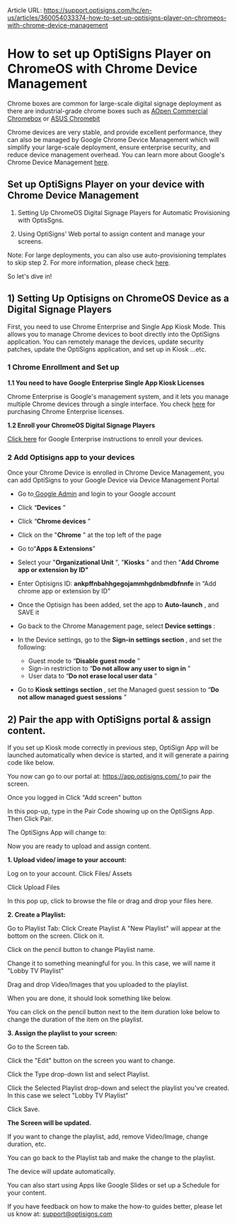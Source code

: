 Article URL: https://support.optisigns.com/hc/en-us/articles/360054033374-how-to-set-up-optisigns-player-on-chromeos-with-chrome-device-management

# How to set up OptiSigns Player on ChromeOS with Chrome Device Management

Chrome boxes are common for large-scale digital signage deployment as there
are industrial-grade chrome boxes such as [AOpen Commercial
Chromebox](https://amzn.to/33Zcu22) or [ASUS
Chromebit](https://amzn.to/2FS8FDP)

Chrome devices are very stable, and provide excellent performance, they can
also be managed by Google Chrome Device Management which will simplify your
large-scale deployment, ensure enterprise security, and reduce device
management overhead. You can learn more about Google's Chrome Device
Management
[here](https://support.google.com/chrome/a/answer/1289314?hl=en#:~:text=Enforce%20policies%20and%20manage%20apps&text=You%20can%20make%20Wi%2DFi,Manage%20policies%20for%20Chrome%20devices.).

## Set up OptiSigns Player on your device with Chrome Device Management

1) Setting Up ChromeOS Digital Signage Players for Automatic Provisioning with
OptisSgns.

2) Using OptiSigns' Web portal to assign content and manage your screens.

Note: For large deployments, you can also use auto-provisioning templates to
skip step 2. For more information, please check
[here](https://support.optisigns.com/hc/en-us/articles/17353256033811).

So let's dive in!

## 1) Setting Up Optisigns on ChromeOS Device as a Digital Signage Players

First, you need to use Chrome Enterprise and Single App Kiosk Mode. This
allows you to manage Chrome devices to boot directly into the OptiSigns
application. You can remotely manage the devices, update security patches,
update the OptiSigns application, and set up in Kiosk …etc.

### 1 Chrome Enrollment and Set up

**1.1 You need to have Google Enterprise Single App Kiosk Licenses**

Chrome Enterprise is Google's management system, and it lets you manage
multiple Chrome devices through a single interface. You check
[here](https://chromeenterprise.google/) for purchasing Chrome Enterprise
licenses.

**1.2 Enroll your ChromeOS Digital Signage Players**

[Click here](https://support.google.com/chrome/a/answer/1360534?hl=en) for
Google Enterprise instructions to enroll your devices.

### 2 Add Optisigns app to your devices

Once your Chrome Device is enrolled in Chrome Device Management, you can add
OptiSigns to your Google Device via Device Management Portal

  * Go to[ Google Admin](https://admin.google.com/) and login to your Google account
  * Click “**Devices** ”

  * Click “**Chrome devices** ”

  * Click on the "**Chrome** " at the top left of the page

  * Go to“**Apps & Extensions**”

  * Select your "**Organizational Unit** ", "**Kiosks** " and then "**Add Chrome app or extension by ID"**

  * Enter Optisigns ID: **ankpffnbahhgegojammhgdnbmdbfnnfe** in “Add chrome app or extension by ID"

  * Once the Optisign has been added, set the app to **Auto-launch** , and SAVE it

  * Go back to the Chrome Management page, select **Device settings** :

  * In the Device settings, go to the **Sign-in settings section** , and set the following: 
    * Guest mode to “**Disable guest mode** ”
    * Sign-in restriction to “**Do not allow any user to sign in** ”
    * User data to “**Do not erase local user data** ”

  * Go to **Kiosk settings section** , set the Managed guest session to “**Do not allow managed guest sessions** ”

## 2) Pair the app with OptiSigns portal & assign content.

If you set up Kiosk mode correctly in previous step, OptiSign App will be
launched automatically when device is started, and it will generate a pairing
code like below.

You now can go to our portal at: [https://app.optisigns.com/
](https://app.optisigns.com/)to pair the screen.

Once you logged in Click "Add screen" button

In this pop-up, type in the Pair Code showing up on the OptiSigns App. Then
Click Pair.

The OptiSigns App will change to:

Now you are ready to upload and assign content.

**1\. Upload video/ image to your account:**

Log on to your account. Click Files/ Assets

Click Upload Files

In this pop up, click to browse the file or drag and drop your files here.

**2\. Create a Playlist:**

Go to Playlist Tab: Click Create Playlist A "New Playlist" will appear at the
bottom on the screen. Click on it.

Click on the pencil button to change Playlist name.

Change it to something meaningful for you. In this case, we will name it
"Lobby TV Playlist"

Drag and drop Video/Images that you uploaded to the playlist.

When you are done, it should look something like below.

You can click on the pencil button next to the item duration loke below to
change the duration of the item on the playlist.

**3\. Assign the playlist to your screen:**

Go to the Screen tab.

Click the "Edit" button on the screen you want to change.

Click the Type drop-down list and select Playlist.

Click the Selected Playlist drop-down and select the playlist you've created.
In this case we select "Lobby TV Playlist"

Click Save.

**The Screen will be updated.**  
  
If you want to change the playlist, add, remove Video/Image, change duration,
etc.  
  
You can go back to the Playlist tab and make the change to the playlist.  
  
The device will update automatically.  
  
You can also start using Apps like Google Slides or set up a Schedule for your
content.

If you have feedback on how to make the how-to guides better, please let us
know at: [support@optisigns.com](mailto:support@optisigns.com)

